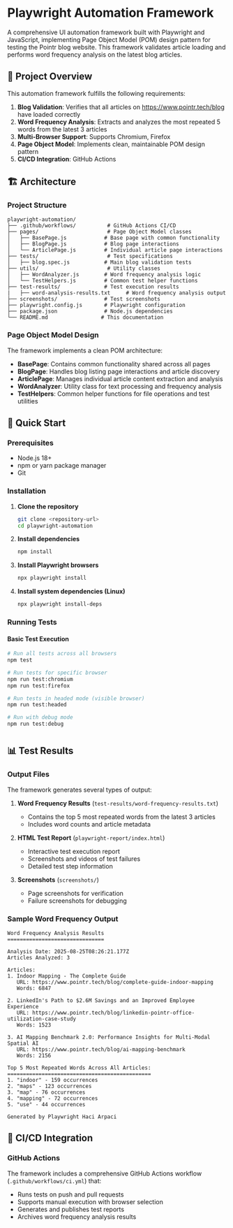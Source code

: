 # Playwright Automation Framework

A comprehensive UI automation framework built with Playwright and JavaScript, implementing Page Object Model (POM) design pattern for testing the Pointr blog website. This framework validates article loading and performs word frequency analysis on the latest blog articles.

## 🎯 Project Overview

This automation framework fulfills the following requirements:
1. **Blog Validation**: Verifies that all articles on https://www.pointr.tech/blog have loaded correctly
2. **Word Frequency Analysis**: Extracts and analyzes the most repeated 5 words from the latest 3 articles
3. **Multi-Browser Support**: Supports Chromium, Firefox
4. **Page Object Model**: Implements clean, maintainable POM design pattern
5. **CI/CD Integration**: GitHub Actions

## 🏗️ Architecture

### Project Structure
```
playwright-automation/
├── .github/workflows/          # GitHub Actions CI/CD
├── pages/                      # Page Object Model classes
│   ├── BasePage.js            # Base page with common functionality
│   ├── BlogPage.js            # Blog page interactions
│   └── ArticlePage.js         # Individual article page interactions
├── tests/                      # Test specifications
│   ├── blog.spec.js           # Main blog validation tests
├── utils/                      # Utility classes
│   ├── WordAnalyzer.js        # Word frequency analysis logic
│   └── TestHelpers.js         # Common test helper functions
├── test-results/              # Test execution results
|   ├── word-analysis-results.txt     # Word frequency analysis output
├── screenshots/               # Test screenshots
├── playwright.config.js       # Playwright configuration
├── package.json               # Node.js dependencies
└── README.md                 # This documentation
```

### Page Object Model Design

The framework implements a clean POM architecture:

- **BasePage**: Contains common functionality shared across all pages
- **BlogPage**: Handles blog listing page interactions and article discovery
- **ArticlePage**: Manages individual article content extraction and analysis
- **WordAnalyzer**: Utility class for text processing and frequency analysis
- **TestHelpers**: Common helper functions for file operations and test utilities

## 🚀 Quick Start

### Prerequisites

- Node.js 18+ 
- npm or yarn package manager
- Git

### Installation

1. **Clone the repository**
   ```bash
   git clone <repository-url>
   cd playwright-automation
   ```

2. **Install dependencies**
   ```bash
   npm install
   ```

3. **Install Playwright browsers**
   ```bash
   npx playwright install
   ```

4. **Install system dependencies (Linux)**
   ```bash
   npx playwright install-deps
   ```

### Running Tests

#### Basic Test Execution

```bash
# Run all tests across all browsers
npm test

# Run tests for specific browser
npm run test:chromium
npm run test:firefox

# Run tests in headed mode (visible browser)
npm run test:headed

# Run with debug mode
npm run test:debug
```
#

## 📊 Test Results

### Output Files

The framework generates several types of output:

1. **Word Frequency Results** (`test-results/word-frequency-results.txt`)
   - Contains the top 5 most repeated words from the latest 3 articles
   - Includes word counts and article metadata

2. **HTML Test Report** (`playwright-report/index.html`)
   - Interactive test execution report
   - Screenshots and videos of test failures
   - Detailed test step information

3. **Screenshots** (`screenshots/`)
   - Page screenshots for verification
   - Failure screenshots for debugging

### Sample Word Frequency Output

```
Word Frequency Analysis Results
===============================

Analysis Date: 2025-08-25T08:26:21.177Z
Articles Analyzed: 3

Articles:
1. Indoor Mapping - The Complete Guide
   URL: https://www.pointr.tech/blog/complete-guide-indoor-mapping
   Words: 6847

2. LinkedIn's Path to $2.6M Savings and an Improved Employee Experience  
   URL: https://www.pointr.tech/blog/linkedin-pointr-office-utilization-case-study
   Words: 1523

3. AI Mapping Benchmark 2.0: Performance Insights for Multi-Modal Spatial AI
   URL: https://www.pointr.tech/blog/ai-mapping-benchmark
   Words: 2156

Top 5 Most Repeated Words Across All Articles:
==============================================
1. "indoor" - 159 occurrences
2. "maps" - 123 occurrences  
3. "map" - 76 occurrences
4. "mapping" - 72 occurrences
5. "use" - 44 occurrences

Generated by Playwright Haci Arpaci
```


## 🔄 CI/CD Integration

### GitHub Actions

The framework includes a comprehensive GitHub Actions workflow (`.github/workflows/ci.yml`) that:
- Runs tests on push and pull requests
- Supports manual execution with browser selection
- Generates and publishes test reports
- Archives word frequency analysis results

```






